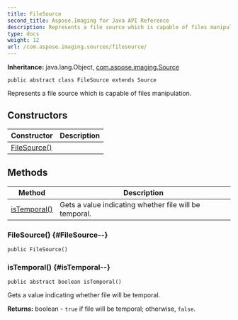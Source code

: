 ```yaml
---
title: FileSource
second_title: Aspose.Imaging for Java API Reference
description: Represents a file source which is capable of files manipulation.
type: docs
weight: 12
url: /com.aspose.imaging.sources/filesource/
---
```

**Inheritance:**
java.lang.Object, [com.aspose.imaging.Source](../../com.aspose.imaging/source)
```
public abstract class FileSource extends Source
```

Represents a file source which is capable of files manipulation.
## Constructors

| Constructor | Description |
| --- | --- |
| [FileSource()](#FileSource--) |  |
## Methods

| Method | Description |
| --- | --- |
| [isTemporal()](#isTemporal--) | Gets a value indicating whether file will be temporal. |
### FileSource() {#FileSource--}
```
public FileSource()
```


### isTemporal() {#isTemporal--}
```
public abstract boolean isTemporal()
```


Gets a value indicating whether file will be temporal.

**Returns:**
boolean - `true` if file will be temporal; otherwise, `false`.
